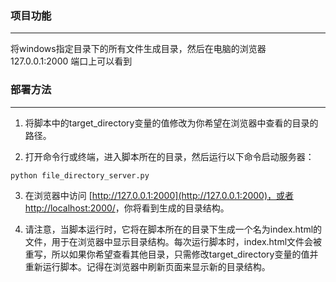 ### 项目功能
---
将windows指定目录下的所有文件生成目录，然后在电脑的浏览器 127.0.0.1:2000 端口上可以看到

### 部署方法
---
1. 将脚本中的target_directory变量的值修改为你希望在浏览器中查看的目录的路径。

2. 打开命令行或终端，进入脚本所在的目录，然后运行以下命令启动服务器：

```
python file_directory_server.py

```

3. 在浏览器中访问 [http://127.0.0.1:2000](http://127.0.0.1:2000)，或者 [http://localhost:2000/](http://localhost:2000/)，你将看到生成的目录结构。

4. 请注意，当脚本运行时，它将在脚本所在的目录下生成一个名为index.html的文件，用于在浏览器中显示目录结构。每次运行脚本时，index.html文件会被重写，所以如果你希望查看其他目录，只需修改target_directory变量的值并重新运行脚本。记得在浏览器中刷新页面来显示新的目录结构。
